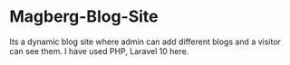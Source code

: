 # Magberg-Blog-Site
Its a dynamic blog site where admin can add different blogs and a visitor can see them. I have used PHP, Laravel 10 here.
